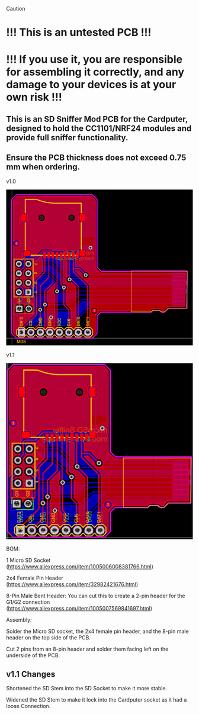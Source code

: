> [!CAUTION]
> # !!! This is an untested PCB !!!
> # !!! If you use it, you are responsible for assembling it correctly, and any damage to your devices is at your own risk !!!

## This is an SD Sniffer Mod PCB for the Cardputer, designed to hold the CC1101/NRF24 modules and provide full sniffer functionality.
## Ensure the PCB thickness does not exceed 0.75 mm when ordering.

v1.0

![Preview of the SD Sniffer Mod](/Cardputer/MicroSD_Sniffer_Mod/Pics/Sniffer.png)

v1.1

![Preview of the SD Sniffer Mod](/Cardputer/MicroSD_Sniffer_Mod/Pics/Sniffer_1.1.png)

BOM:

1 Micro SD Socket (https://www.aliexpress.com/item/1005006008381766.html)

2x4 Female Pin Header (https://www.aliexpress.com/item/32982421676.html)

8-Pin Male Bent Header: You can cut this to create a 2-pin header for the G1/G2 connection (https://www.aliexpress.com/item/1005007569841697.html)

Assembly:

Solder the Micro SD socket, the 2x4 female pin header, and the 8-pin male header on the top side of the PCB.

Cut 2 pins from an 8-pin header and solder them facing left on the underside of the PCB.

## v1.1 Changes

Shortened the SD Stem into the SD Socket to make it more stable.

Widened the SD Stem to make it lock into the Cardputer socket as it had a loose Connection. 
